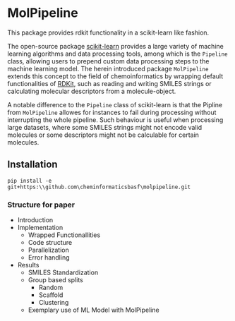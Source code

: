 # MolPipeline
This package provides rdkit functionality in a scikit-learn like fashion.

The open-source package [scikit-learn](https://scikit-learn.org/) provides a large variety of machine
learning algorithms and data processing tools, among which is the `Pipeline` class, allowing users to
prepend custom data processing steps to the machine learning model.
The herein introduced package `MolPipeline` extends this concept to the field of chemoinformatics by
wrapping default functionalities of [RDKit](https://www.rdkit.org/), such as reading and writing SMILES strings
or calculating molecular descriptors from a molecule-object.

A notable difference to the `Pipeline` class of scikit-learn is that the Pipline from `MolPipeline` allowes for 
instances to fail during processing without interrupting the whole pipeline.
Such behaviour is useful when processing large datasets, where some SMILES strings might not encode valid molecules
or some descriptors might not be calculable for certain molecules.


## Installation
```commandline
pip install -e git+https:\\github.com\cheminformaticsbasf\molpipeline.git
```
### Structure for paper
- Introduction
- Implementation
  - Wrapped Functionallities
  - Code structure
  - Parallelization
  - Error handling
- Results
  - SMILES Standardization
  - Group based splits
    - Random
    - Scaffold
    - Clustering
  - Exemplary use of ML Model with MolPipeline
